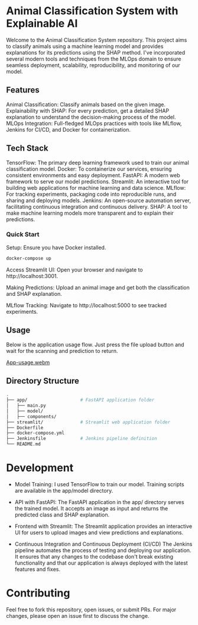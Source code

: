 # Animal Classification System with Explainable AI
Welcome to the Animal Classification System repository. This project aims to classify animals using a machine learning model and provides explanations for its predictions using the SHAP method. I've incorporated several modern tools and techniques from the MLOps domain to ensure seamless deployment, scalability, reproducibility, and monitoring of our model.

## Features
Animal Classification: Classify animals based on the given image.
Explainability with SHAP: For every prediction, get a detailed SHAP explanation to understand the decision-making process of the model.
MLOps Integration: Full-fledged MLOps practices with tools like MLflow, Jenkins for CI/CD, and Docker for containerization.
## Tech Stack
TensorFlow: The primary deep learning framework used to train our animal classification model.
Docker: To containerize our services, ensuring consistent environments and easy deployment.
FastAPI: A modern web framework to serve our model predictions.
Streamlit: An interactive tool for building web applications for machine learning and data science.
MLflow: For tracking experiments, packaging code into reproducible runs, and sharing and deploying models.
Jenkins: An open-source automation server, facilitating continuous integration and continuous delivery.
SHAP: A tool to make machine learning models more transparent and to explain their predictions.
### Quick Start
Setup: Ensure you have Docker installed.
```bash
docker-compose up
```
Access Streamlit UI: Open your browser and navigate to http://localhost:3001.

Making Predictions: Upload an animal image and get both the classification and SHAP explanation.

MLflow Tracking: Navigate to http://localhost:5000 to see tracked experiments.
## Usage
Below is the application usage flow. Just press the file upload button and wait for the scanning and prediction to return.


[App-usage.webm](https://github.com/pedrocavalc/Animal-Classification-System/assets/89861384/0c153ff3-978d-4846-8118-b610fbca0538)

## Directory Structure
```bash
.
├── app/                    # FastAPI application folder
│   ├── main.py
│   ├── model/
│   ├── components/
├── streamlit/              # Streamlit web application folder
├── Dockerfile
├── docker-compose.yml
├── Jenkinsfile             # Jenkins pipeline definition
└── README.md
```
# Development
- Model Training: I used TensorFlow to train our model. Training scripts are available in the app/model directory.

- API with FastAPI: The FastAPI application in the app/ directory serves the trained model. It accepts an image as input and returns the predicted class and SHAP explanation.

- Frontend with Streamlit: The Streamlit application provides an interactive UI for users to upload images and view predictions and explanations.

- Continuous Integration and Continuous Deployment (CI/CD)
The Jenkins pipeline automates the process of testing and deploying our application. It ensures that any changes to the codebase don't break existing functionality and that our application is always deployed with the latest features and fixes.

# Contributing
Feel free to fork this repository, open issues, or submit PRs. For major changes, please open an issue first to discuss the change.

